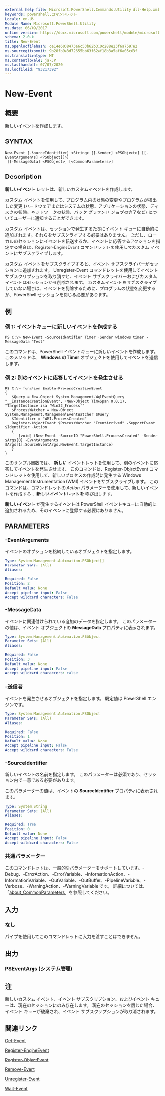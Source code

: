 ```yaml
---
external help file: Microsoft.PowerShell.Commands.Utility.dll-Help.xml
keywords: powershell,コマンドレット
Locale: en-US
Module Name: Microsoft.PowerShell.Utility
ms.date: 06/09/2017
online version: https://docs.microsoft.com/powershell/module/microsoft.powershell.utility/new-event?view=powershell-7.1&WT.mc_id=ps-gethelp
schema: 2.0.0
title: New-Event
ms.openlocfilehash: ce14e6038473e6c53b62b310c288e23f6a7597e2
ms.sourcegitcommit: 9b28fb9a3d72655bb63f62af18b3a5af6a05cd3f
ms.translationtype: MT
ms.contentlocale: ja-JP
ms.lasthandoff: 07/07/2020
ms.locfileid: "93217392"
---
```

# New-Event

## 概要
新しいイベントを作成します。

## SYNTAX

```
New-Event [-SourceIdentifier] <String> [[-Sender] <PSObject>] [[-EventArguments] <PSObject[]>]
 [[-MessageData] <PSObject>] [<CommonParameters>]
```

## Description

**新しいイベント** レットは、新しいカスタムイベントを作成します。

カスタム イベントを使用して、プログラム内の状態の変更やプログラムが検出した変更 (ハードウェアまたはシステムの状態、アプリケーションの状態、ディスクの状態、ネットワークの状態、バック グラウンド ジョブの完了など) についてユーザーに通知することができます。

カスタム イベントは、セッションで発生するたびにイベント キューに自動的に追加されます。それらをサブスクライブする必要はありません。
ただし、ローカルのセッションにイベントを転送するか、イベントに応答するアクションを指定する場合は、Register-EngineEvent コマンドレットを使用してカスタム イベントにサブスクライブします。

カスタム イベントをサブスクライブすると、イベント サブスクライバーがセッションに追加されます。
Unregister-Event コマンドレットを使用してイベント サブスクリプションを取り消すと、イベント サブスクライバーおよびカスタム イベントはセッションから削除されます。
カスタムイベントをサブスクライブしていない場合は、イベントを削除するために、プログラムの状態を変更するか、PowerShell セッションを閉じる必要があります。

## 例

### 例 1: イベントキューに新しいイベントを作成する

```
PS C:\> New-Event -SourceIdentifier Timer -Sender windows.timer -MessageData "Test"
```

このコマンドは、PowerShell イベントキューに新しいイベントを作成します。
このメソッドは、 **Windows の Timer** オブジェクトを使用してイベントを送信します。

### 例 2: 別のイベントに応答してイベントを発生させる

```
PS C:\> function Enable-ProcessCreationEvent
{
   $Query = New-Object System.Management.WqlEventQuery "__InstanceCreationEvent", (New-Object TimeSpan 0,0,1), "TargetInstance isa 'Win32_Process'"
   $ProcessWatcher = New-Object System.Management.ManagementEventWatcher $Query
   $Identifier = "WMI.ProcessCreated"
   Register-ObjectEvent $ProcessWatcher "EventArrived" -SupportEvent $Identifier -Action
   {
      [void] (New-Event -SourceID "PowerShell.ProcessCreated" -Sender $Args[0] -EventArguments $Args[1].SourceEventArgs.NewEvent.TargetInstance)
   }
}
```

このサンプル関数では、 **新しい** イベントレットを使用して、別のイベントに応答してイベントを発生させます。
このコマンドは、Register-ObjectEvent コマンドレットを使用して、新しいプロセスの作成時に発生する Windows Management Instrumentation (WMI) イベントをサブスクライブします。
このコマンドは、コマンドレットの *Action* パラメーターを使用して、新しいイベントを作成する **、新しいイベントレットを** 呼び出します。

**新しいイベント** が発生するイベントは PowerShell イベントキューに自動的に追加されるため、そのイベントに登録する必要はありません。

## PARAMETERS

### -EventArguments

イベントのオプションを格納しているオブジェクトを指定します。

```yaml
Type: System.Management.Automation.PSObject[]
Parameter Sets: (All)
Aliases:

Required: False
Position: 2
Default value: None
Accept pipeline input: False
Accept wildcard characters: False
```

### -MessageData

イベントに関連付けられている追加のデータを指定します。
このパラメーターの値は、イベント オブジェクトの **MessageData** プロパティに表示されます。

```yaml
Type: System.Management.Automation.PSObject
Parameter Sets: (All)
Aliases:

Required: False
Position: 3
Default value: None
Accept pipeline input: False
Accept wildcard characters: False
```

### -送信者

イベントを発生させるオブジェクトを指定します。
既定値は PowerShell エンジンです。

```yaml
Type: System.Management.Automation.PSObject
Parameter Sets: (All)
Aliases:

Required: False
Position: 1
Default value: None
Accept pipeline input: False
Accept wildcard characters: False
```

### -SourceIdentifier

新しいイベントの名前を指定します。
このパラメーターは必須であり、セッション内で一意である必要があります。

このパラメーターの値は、イベントの **SourceIdentifier** プロパティに表示されます。

```yaml
Type: System.String
Parameter Sets: (All)
Aliases:

Required: True
Position: 0
Default value: None
Accept pipeline input: False
Accept wildcard characters: False
```

### 共通パラメーター

このコマンドレットは、一般的なパラメーターをサポートしています。-Debug、-ErrorAction、-ErrorVariable、-InformationAction、-InformationVariable、-OutVariable、-OutBuffer、-PipelineVariable、-Verbose、-WarningAction、-WarningVariable です。 詳細については、「[about_CommonParameters](https://go.microsoft.com/fwlink/?LinkID=113216)」を参照してください。

## 入力

### なし

パイプを使用してこのコマンドレットに入力を渡すことはできません。

## 出力

### PSEventArgs (システム管理)

## 注

新しいカスタム イベント、イベント サブスクリプション、およびイベント キューは、現在のセッションにのみ存在します。 現在のセッションを閉じた場合、イベント キューが破棄され、イベント サブスクリプションが取り消されます。

## 関連リンク

[Get-Event](Get-Event.md)

[Register-EngineEvent](Register-EngineEvent.md)

[Register-ObjectEvent](Register-ObjectEvent.md)

[Remove-Event](Remove-Event.md)

[Unregister-Event](Unregister-Event.md)

[Wait-Event](Wait-Event.md)

